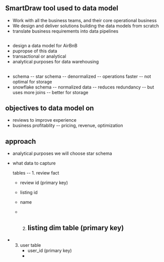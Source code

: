 ## SmartDraw tool used to data model

- Work with all the business teams, and their core operational business
- We design and deliver solutions building the data models from scratch
- translate business requirements into data pipelines
##
- design a data model for AirBnB
- pupropse of this data
- transactional or analytical
- analytical purposes for data warehousing

##
- schema -- star schema -- denormalized -- operations faster -- not optimal for storage
- snowflake schema -- normalized data -- reduces redundancy -- but uses more joins -- better for storage

## objectives to data model on 
- reviews to improve experience
- business profitablity -- pricing, revenue, optimization



## approach
- analytical purposes we will choose star schema
- what data to capture

  tables -- 1. review fact

  - review id (primary key)
  - listing id
  - name
 
  - 2. listing dim table (primary key)
       - 
- 3. user table
     - user_id (primary key)
     - 
